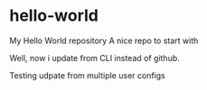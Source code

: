 # hello-world
My Hello World repository
A nice repo to start with

Well, now i update from CLI instead of github.

Testing udpate from multiple user configs
